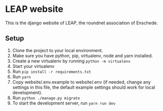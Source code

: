 # LEAP website

This is the django website of LEAP, the roundnet association of Enschede.

## Setup

1. Clone the project to your local environment.
2. Make sure you have python, pip, virtualenv, node and yarn installed.
3. Create a new virtualenv by running `python -m virtualenv`
4. Start your virtualenv
5. Run `pip install -r requirements.txt`
6. Run `yarn`
7. Copy website/.env.example to website/.env (if needed, change any settings in this file, the default example settings should work for local development).
8. Run `python ./manage.py migrate`
9. To start the development server, run `yarn run dev`

